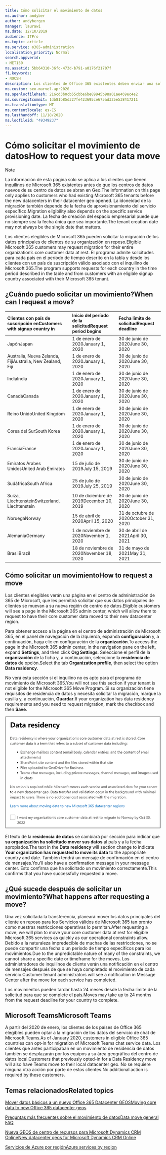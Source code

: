 ```yaml
---
title: Cómo solicitar el movimiento de datos
ms.author: andyber
author: andybergen
manager: laurawi
ms.date: 12/10/2019
audience: ITPro
ms.topic: article
ms.service: o365-administration
localization_priority: Normal
search.appverid:
- MET150
ms.assetid: 5bb64310-36fc-473d-b791-a0176f21707f
f1.keywords:
- NOCSH
description: Los clientes de Office 365 existentes deben enviar una solicitud antes de la fecha límite de su país para que los datos de Microsoft 365 Services se muevan a su nueva geografía.
ms.custom: seo-marvel-apr2020
ms.openlocfilehash: 216cd3b0cb55cbbe6be89945b98a01ae469ec4e2
ms.sourcegitcommit: 1db81b85d327fe423695ce675ad325e538417211
ms.translationtype: MT
ms.contentlocale: es-ES
ms.lasthandoff: 11/18/2020
ms.locfileid: "49349237"
---
```

# <a name="how-to-request-your-data-move"></a><span data-ttu-id="2acf7-103">Cómo solicitar el movimiento de datos</span><span class="sxs-lookup"><span data-stu-id="2acf7-103">How to request your data move</span></span>

> [!NOTE]
> <span data-ttu-id="2acf7-104">La información de esta página solo se aplica a los clientes que tienen inquilinos de Microsoft 365 existentes antes de que los centros de datos nuevos de su centro de datos se abran en Geo.</span><span class="sxs-lookup"><span data-stu-id="2acf7-104">The information on this page only applies to customers who had existing Microsoft 365 tenants before the new datacenters in their datacenter geo opened.</span></span> <span data-ttu-id="2acf7-105">La idoneidad de la migración también depende de la fecha de aprovisionamiento del servicio específico.</span><span class="sxs-lookup"><span data-stu-id="2acf7-105">Migration eligibility also depends on the specific service provisioning date.</span></span>  <span data-ttu-id="2acf7-106">La fecha de creación del espacio empresarial puede que no siempre sea la fecha única que sea importante.</span><span class="sxs-lookup"><span data-stu-id="2acf7-106">The tenant creation date may not always be the single date that matters.</span></span>
  
<span data-ttu-id="2acf7-107">Los clientes elegibles de Microsoft 365 pueden solicitar la migración de los datos principales de clientes de su organización en reposo.</span><span class="sxs-lookup"><span data-stu-id="2acf7-107">Eligible Microsoft 365 customers may request migration for their entire organization’s core customer data at rest.</span></span>  <span data-ttu-id="2acf7-108">El programa admite solicitudes para cada país en el período de tiempo descrito en la tabla y desde los clientes con un país de suscripción válido asociado con el inquilino de Microsoft 365.</span><span class="sxs-lookup"><span data-stu-id="2acf7-108">The program supports requests for each country in the time period described in the table and from customers with an eligible signup country associated with their Microsoft 365 tenant.</span></span>
  
## <a name="when-can-i-request-a-move"></a><span data-ttu-id="2acf7-109">¿Cuándo puedo solicitar un movimiento?</span><span class="sxs-lookup"><span data-stu-id="2acf7-109">When can I request a move?</span></span>

| <span data-ttu-id="2acf7-110">Clientes con país de suscripción en</span><span class="sxs-lookup"><span data-stu-id="2acf7-110">Customers with signup country in</span></span> | <span data-ttu-id="2acf7-111">Inicio del período de la solicitud</span><span class="sxs-lookup"><span data-stu-id="2acf7-111">Request period begins</span></span> | <span data-ttu-id="2acf7-112">Fecha límite de solicitud</span><span class="sxs-lookup"><span data-stu-id="2acf7-112">Request deadline</span></span> |
|:-----|:-----|:-----|
|<span data-ttu-id="2acf7-113">Japón</span><span class="sxs-lookup"><span data-stu-id="2acf7-113">Japan</span></span>  <br/> |<span data-ttu-id="2acf7-114">1 de enero de 2020</span><span class="sxs-lookup"><span data-stu-id="2acf7-114">January 1, 2020</span></span>  <br/> |<span data-ttu-id="2acf7-115">30 de junio de 2020</span><span class="sxs-lookup"><span data-stu-id="2acf7-115">June 30, 2020</span></span>  <br/> |
|<span data-ttu-id="2acf7-116">Australia, Nueva Zelanda, Fiji</span><span class="sxs-lookup"><span data-stu-id="2acf7-116">Australia, New Zealand, Fiji</span></span>  <br/> |<span data-ttu-id="2acf7-117">1 de enero de 2020</span><span class="sxs-lookup"><span data-stu-id="2acf7-117">January 1, 2020</span></span>  <br/> |<span data-ttu-id="2acf7-118">30 de junio de 2020</span><span class="sxs-lookup"><span data-stu-id="2acf7-118">June 30, 2020</span></span>  <br/> |
|<span data-ttu-id="2acf7-119">India</span><span class="sxs-lookup"><span data-stu-id="2acf7-119">India</span></span>  <br/> |<span data-ttu-id="2acf7-120">1 de enero de 2020</span><span class="sxs-lookup"><span data-stu-id="2acf7-120">January 1, 2020</span></span>  <br/> |<span data-ttu-id="2acf7-121">30 de junio de 2020</span><span class="sxs-lookup"><span data-stu-id="2acf7-121">June 30, 2020</span></span>  <br/> |
|<span data-ttu-id="2acf7-122">Canadá</span><span class="sxs-lookup"><span data-stu-id="2acf7-122">Canada</span></span>  <br/> |<span data-ttu-id="2acf7-123">1 de enero de 2020</span><span class="sxs-lookup"><span data-stu-id="2acf7-123">January 1, 2020</span></span>  <br/> |<span data-ttu-id="2acf7-124">30 de junio de 2020</span><span class="sxs-lookup"><span data-stu-id="2acf7-124">June 30, 2020</span></span>  <br/> |
|<span data-ttu-id="2acf7-125">Reino Unido</span><span class="sxs-lookup"><span data-stu-id="2acf7-125">United Kingdom</span></span>  <br/> |<span data-ttu-id="2acf7-126">1 de enero de 2020</span><span class="sxs-lookup"><span data-stu-id="2acf7-126">January 1, 2020</span></span>  <br/> |<span data-ttu-id="2acf7-127">30 de junio de 2020</span><span class="sxs-lookup"><span data-stu-id="2acf7-127">June 30, 2020</span></span>  <br/> |
|<span data-ttu-id="2acf7-128">Corea del Sur</span><span class="sxs-lookup"><span data-stu-id="2acf7-128">South Korea</span></span>  <br/> |<span data-ttu-id="2acf7-129">1 de enero de 2020</span><span class="sxs-lookup"><span data-stu-id="2acf7-129">January 1, 2020</span></span>  <br/> |<span data-ttu-id="2acf7-130">30 de junio de 2020</span><span class="sxs-lookup"><span data-stu-id="2acf7-130">June 30, 2020</span></span>  <br/> |
|<span data-ttu-id="2acf7-131">Francia</span><span class="sxs-lookup"><span data-stu-id="2acf7-131">France</span></span>  <br/> |<span data-ttu-id="2acf7-132">1 de enero de 2020</span><span class="sxs-lookup"><span data-stu-id="2acf7-132">January 1, 2020</span></span>  <br/> |<span data-ttu-id="2acf7-133">30 de junio de 2020</span><span class="sxs-lookup"><span data-stu-id="2acf7-133">June 30, 2020</span></span>  <br/> |
|<span data-ttu-id="2acf7-134">Emiratos Árabes Unidos</span><span class="sxs-lookup"><span data-stu-id="2acf7-134">United Arab Emirates</span></span>  <br/> |<span data-ttu-id="2acf7-135">15 de julio de 2019</span><span class="sxs-lookup"><span data-stu-id="2acf7-135">July 15, 2019</span></span>  <br/> |<span data-ttu-id="2acf7-136">30 de junio de 2020</span><span class="sxs-lookup"><span data-stu-id="2acf7-136">June 30, 2020</span></span>  <br/> |
|<span data-ttu-id="2acf7-137">Sudáfrica</span><span class="sxs-lookup"><span data-stu-id="2acf7-137">South Africa</span></span>  <br/> |<span data-ttu-id="2acf7-138">25 de julio de 2019</span><span class="sxs-lookup"><span data-stu-id="2acf7-138">July 25, 2019</span></span>  <br/> |<span data-ttu-id="2acf7-139">30 de junio de 2020</span><span class="sxs-lookup"><span data-stu-id="2acf7-139">June 30, 2020</span></span>  <br/> |
|<span data-ttu-id="2acf7-140">Suiza, Liechtenstein</span><span class="sxs-lookup"><span data-stu-id="2acf7-140">Switzerland, Liechtenstein</span></span>  <br/> |<span data-ttu-id="2acf7-141">10 de diciembre de 2019</span><span class="sxs-lookup"><span data-stu-id="2acf7-141">December 10, 2019</span></span>  <br/> |<span data-ttu-id="2acf7-142">30 de junio de 2020</span><span class="sxs-lookup"><span data-stu-id="2acf7-142">June 30, 2020</span></span>  <br/> |
|<span data-ttu-id="2acf7-143">Noruega</span><span class="sxs-lookup"><span data-stu-id="2acf7-143">Norway</span></span>  <br/> |<span data-ttu-id="2acf7-144">15 de abril de 2020</span><span class="sxs-lookup"><span data-stu-id="2acf7-144">April 15, 2020</span></span>  <br/> |<span data-ttu-id="2acf7-145">31 de octubre de 2020</span><span class="sxs-lookup"><span data-stu-id="2acf7-145">October 31, 2020</span></span>  <br/> |
|<span data-ttu-id="2acf7-146">Alemania</span><span class="sxs-lookup"><span data-stu-id="2acf7-146">Germany</span></span>  <br/> |<span data-ttu-id="2acf7-147">1 de noviembre de 2020</span><span class="sxs-lookup"><span data-stu-id="2acf7-147">November 1, 2020</span></span>  <br/> |<span data-ttu-id="2acf7-148">30 de abril de 2021</span><span class="sxs-lookup"><span data-stu-id="2acf7-148">April 30, 2021</span></span>  <br/> |
|<span data-ttu-id="2acf7-149">Brasil</span><span class="sxs-lookup"><span data-stu-id="2acf7-149">Brazil</span></span>  <br/> |<span data-ttu-id="2acf7-150">18 de noviembre de 2020</span><span class="sxs-lookup"><span data-stu-id="2acf7-150">November 18, 2020</span></span>  <br/> |<span data-ttu-id="2acf7-151">31 de mayo de 2021</span><span class="sxs-lookup"><span data-stu-id="2acf7-151">May 31, 2021</span></span>  <br/> |

## <a name="how-to-request-a-move"></a><span data-ttu-id="2acf7-152">Cómo solicitar un movimiento</span><span class="sxs-lookup"><span data-stu-id="2acf7-152">How to request a move</span></span>

<span data-ttu-id="2acf7-153">Los clientes elegibles verán una página en el centro de administración de 365 de Microsoft, que les permitirá solicitar que sus datos principales de clientes se muevan a su nueva región de centro de datos.</span><span class="sxs-lookup"><span data-stu-id="2acf7-153">Eligible customers will see a page in the Microsoft 365 admin center, which will allow them to request to have their core customer data moved to their new datacenter region.</span></span>  
  
<span data-ttu-id="2acf7-154">Para obtener acceso a la página en el centro de administración de Microsoft 365, en el panel de navegación de la izquierda, expanda **configuración** y, a continuación, haga clic en configuración de la **organización**.</span><span class="sxs-lookup"><span data-stu-id="2acf7-154">To access the page in the Microsoft 365 admin center, in the navigation pane on the left, expand **Settings**, and then click **Org Settings**.</span></span>
<span data-ttu-id="2acf7-155">Seleccione el perfil de la **organización** de la ficha y, a continuación, seleccione la **residencia de datos** de opción.</span><span class="sxs-lookup"><span data-stu-id="2acf7-155">Select the tab **Organization profile**, then select the option **Data residency**.</span></span>
  
<span data-ttu-id="2acf7-156">No verá esta sección si el inquilino no es apto para el programa de movimiento de Microsoft 365.</span><span class="sxs-lookup"><span data-stu-id="2acf7-156">You will not see this section if your tenant is not eligible for the Microsoft 365 Move Program.</span></span>  <span data-ttu-id="2acf7-157">Si su organización tiene requisitos de residencia de datos y necesita solicitar la migración, marque la casilla y, a continuación, **Guardar**.</span><span class="sxs-lookup"><span data-stu-id="2acf7-157">If your organization has data residency requirements and you need to request migration, mark the checkbox and then **Save**.</span></span>
  
![Pantalla de opción de suscripción de Datacenter](../media/dataresidencyflyoutae.jpg)
  
<span data-ttu-id="2acf7-159">El texto de la **residencia de datos** se cambiará por sección para indicar que **su organización ha solicitado mover sus datos** al país y a la fecha apropiados.</span><span class="sxs-lookup"><span data-stu-id="2acf7-159">The text in the **Data residency** will section change to indicate **Your organization has requested to move its data** to the appropriate country and date.</span></span> <span data-ttu-id="2acf7-160">También tendrá un mensaje de confirmación en el centro de mensajes.</span><span class="sxs-lookup"><span data-stu-id="2acf7-160">You'll also have a confirmation message in your message center.</span></span> <span data-ttu-id="2acf7-161">Esto confirma que ha solicitado un movimiento correctamente.</span><span class="sxs-lookup"><span data-stu-id="2acf7-161">This confirms that you have successfully requested a move.</span></span> 
  
## <a name="what-happens-after-requesting-a-move"></a><span data-ttu-id="2acf7-162">¿Qué sucede después de solicitar un movimiento?</span><span class="sxs-lookup"><span data-stu-id="2acf7-162">What happens after requesting a move?</span></span>

<span data-ttu-id="2acf7-163">Una vez solicitada la transferencia, planeará mover los datos principales del cliente en reposo para los Servicios válidos de Microsoft 365 tan pronto como nuestras restricciones operativas lo permitan.</span><span class="sxs-lookup"><span data-stu-id="2acf7-163">After requesting a move, we will plan to move your core customer data at rest for eligible Microsoft 365 services as quickly as our operational constraints allow.</span></span> <span data-ttu-id="2acf7-164">Debido a la naturaleza impredecible de muchas de las restricciones, no se puede compartir una fecha o un período de tiempo específicos para los movimientos.</span><span class="sxs-lookup"><span data-stu-id="2acf7-164">Due to the unpredictable nature of many of the constraints, we cannot share a specific date or timeframe for the moves.</span></span> <span data-ttu-id="2acf7-165">Los administradores de inquilinos de cliente verán una notificación en el centro de mensajes después de que se haya completado el movimiento de cada servicio.</span><span class="sxs-lookup"><span data-stu-id="2acf7-165">Customer tenant administrators will see a notification in Message Center after the move for each service has completed.</span></span>
  
<span data-ttu-id="2acf7-166">Los movimientos pueden tardar hasta 24 meses desde la fecha límite de la solicitud para que se complete el país.</span><span class="sxs-lookup"><span data-stu-id="2acf7-166">Moves may take up to 24 months from the request deadline for your country to complete.</span></span>
  
## <a name="microsoft-teams"></a><span data-ttu-id="2acf7-167">Microsoft Teams</span><span class="sxs-lookup"><span data-stu-id="2acf7-167">Microsoft Teams</span></span>

<span data-ttu-id="2acf7-168">A partir del 2020 de enero, los clientes de los países de Office 365 elegibles pueden optar a la migración de los datos del servicio de chat de Microsoft Teams.</span><span class="sxs-lookup"><span data-stu-id="2acf7-168">As of January 2020, customers in eligible Office 365 countries can opt-in for migration of Microsoft Teams chat service data.</span></span>  <span data-ttu-id="2acf7-169">Los clientes que antes participaban en un movimiento de residencia de datos también se desplazarán por los equipos a su área geográfica del centro de datos local.</span><span class="sxs-lookup"><span data-stu-id="2acf7-169">Customers that previously opted-in for a Data Residency move will also have Teams move to their local datacenter geo.</span></span>  <span data-ttu-id="2acf7-170">No se requiere ninguna otra acción por parte de estos clientes.</span><span class="sxs-lookup"><span data-stu-id="2acf7-170">No additional action is required by these customers.</span></span>

## <a name="related-topics"></a><span data-ttu-id="2acf7-171">Temas relacionados</span><span class="sxs-lookup"><span data-stu-id="2acf7-171">Related topics</span></span>

[<span data-ttu-id="2acf7-172">Mover datos básicos a un nuevo Office 365 Datacenter GEOS</span><span class="sxs-lookup"><span data-stu-id="2acf7-172">Moving core data to new Office 365 datacenter geos</span></span>](moving-data-to-new-datacenter-geos.md)

[<span data-ttu-id="2acf7-173">Preguntas más frecuentes sobre el movimiento de datos</span><span class="sxs-lookup"><span data-stu-id="2acf7-173">Data move general FAQ</span></span>](data-move-faq.md)

[<span data-ttu-id="2acf7-174">Nueva GEOS de centro de recursos para Microsoft Dynamics CRM Online</span><span class="sxs-lookup"><span data-stu-id="2acf7-174">New datacenter geos for Microsoft Dynamics CRM Online</span></span>](https://go.microsoft.com/fwlink/p/?Linkid=615924)
  
[<span data-ttu-id="2acf7-175">Servicios de Azure por región</span><span class="sxs-lookup"><span data-stu-id="2acf7-175">Azure services by region</span></span>](https://azure.microsoft.com/regions/)
  

